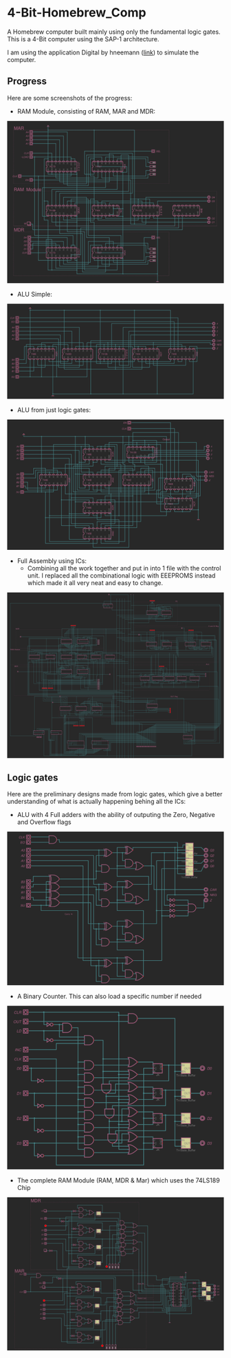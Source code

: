 # 4-Bit-Homebrew_Comp
A Homebrew computer built mainly using only the fundamental logic gates. This is a 4-Bit computer using the SAP-1 architecture.

I am using the application Digital by hneemann ([link](https://github.com/hneemann/Digital)) to simulate the computer.

## Progress
Here are some screenshots of the progress:

- RAM Module, consisting of RAM, MAR and MDR:

![Github Image](src/RAM_Module_IC.png)

- ALU Simple:

![Github Image](src/ALU_IC_Simple.png)

- ALU from just logic gates:

![Github Image](src/ALU_IC.png)

- Full Assembly using ICs:
    - Combining all the work together and put in into 1 file with the control unit. I replaced all the combinational logic with EEEPROMS instead which made it all very neat and easy to change.

![Github Image](src/Full_Assembly_IC.png) 

## Logic gates
Here are the preliminary designs made from logic gates, which give a better understanding of what is actually happening behing all the ICs:

- ALU with 4 Full adders with the ability of outputing the Zero, Negative and Overflow flags 

![Github Image](src/ALU_Logic_Gates.png)

- A Binary Counter. This can also load a specific number if needed

![Github Image](src/Binary_Counter_w_Load.png)

- The complete RAM Module (RAM, MDR & Mar) which uses the 74LS189 Chip

![Github Image](src/Ram_Module_Logic_Gates.png)
